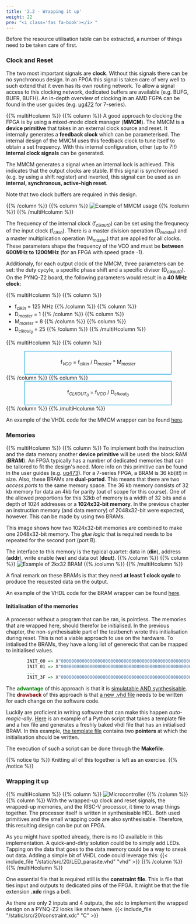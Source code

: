 ```yaml
---
title: '2.2 - Wrapping it up'
weight: 22
pre: "<i class='fas fa-book'></i> "
---
```


Before the resource utilisation table can be extracted, a number of things need to be taken care of first.

### Clock and Reset

The two most important signals are **clock**. Without this signals there can be no synchronous design. In an FPGA this signal is taken care of very well to such extend that it even has its own routing network. To allow a signal access to this clocking network, dedicated buffers are available (e.g. BUFG, BUFR, BUFH). An in-depth overview of clocking in an AMD FGPA can be found in the user guides (e.g. [ug472](https://docs.amd.com/v/u/en-US/ug472_7Series_Clocking) for 7-series).

{{% multiHcolumn %}}
{{% column %}}
A good approach to clocking the FPGA is by using a mixed-mode clock manager (**MMCM**). The MMCM is a **device primitive** that takes in an external clock source and reset. It internally generates a **feedback clock** which can be parameterised. The internal design of the MMCM uses this feedback clock to tune itself to obtain a set frequency. With this internal configuration, other (up to 7!!) **internal clock signals** can be generated.

The MMCM generates a signal when an internal lock is achieved. This indicates that the output clocks are stable. If this signal is synchronised (e.g. by using a shift register) and inverted, this signal can be used as an **internal, synchronous, active-high reset**.

Note that two clock buffers are required in this design.

{{% /column %}}
{{% column %}}
![Example of MMCM usage](/img/20/mmcm.png)
{{% /column %}}
{{% /multiHcolumn %}}

The frequency of the internal clock (f<sub><i>clkout0</i></sub>) can be set using the frequnecy of the input clock (f<sub><i>clkin</i></sub>). There is a master division operation (D<sub><i>master</i></sub>) and a master multiplication operation (M<sub><i>master</i></sub>) that are applied for all clocks. These parameters shape the frequency of the VCO and must be **between 600MHz to 1200MHz** (for an FPGA with speed grade -1).

Additionaly, for each output clock of the MMCM, three parameters can be set: the duty cycyle, a specific phase shift and a specific divisor (D<sub><i>clkout0</i></sub>).
On the PYNQ-Z2 board, the following parameters would result in a **40 MHz clock**:

{{% multiHcolumn %}}
{{% column %}}
* f<sub><i>clkin</i></sub> = 125 MHz
{{% /column %}}
{{% column %}}
* D<sub><i>master</i></sub> = 1
{{% /column %}}
{{% column %}}
* M<sub><i>master</i></sub> = 8
{{% /column %}}
{{% column %}}
* D<sub><i>clkout<sub>0</sub></i></sub> = 25
{{% /column %}}
{{% /multiHcolumn %}}

{{% multiHcolumn %}}
{{% column %}}
<center><div style="border: 2px solid #54bceb; padding: 20px; margin-left: 10%; margin-right: 10%">f<sub><i>VCO</i></sub> = f<sub><i>clkin</i></sub> / D<sub><i>master</i></sub> * M<sub><i>master</i></sub></div></center>
{{% /column %}}
{{% column %}}
<center><div style="border: 2px solid #54bceb; padding: 20px; margin-left: 10%; margin-right: 10%">f<sub><i>CLKOUT<sub>0</sub></i></sub> = f<sub><i>VCO</i></sub> / D<sub><i>clkout<sub>0</sub></i></sub></div> </center>
{{% /column %}}
{{% /multiHcolumn %}}

An example of the VHDL code for the MMCM wrapper can be found <a href="/src/20/clock_and_reset_pynq.vhd" target="_blank">here</a>.

### Memories

{{% multiHcolumn %}}
{{% column %}}
To implement both the instruction and the data memory another **device primitive** will be used: the block RAM (**BRAM**). An FPGA typically has a number of dedicated memories that can be tailored to fit the design's need. More info on this primitive can be found in the user guides (e.g. [ug473](https://docs.amd.com/v/u/en-US/ug473_7Series_Memory_Resources)). For a 7-series FPGA, a BRAM is 36 kb(it!) in size. Also, these BRAMs are **dual-ported**. This means that there are two *access ports* to the same memory space. The 36 kb memory consists of 32 kb memory for data an 4kb for parity (out of scope for this course). One of the allowed proportions for this 32kb of memory is a width of 32 bits and a depth of 1024 addresses or a **1024x32-bit memory**. In the previous chapter an instruction memory (and data memory) of 2048x32-bit were expected, however. This can be made by using two BRAMs.

This image shows how two 1024x32-bit memories are combined to make one 2048x32-bit memory. The *glue logic* that is required needs to be repeated for the second port (port B).

The interface to this memory is the typical quartet: data in (**din**), address (**addr**), write enable (**we**) and data out (**dout**).
{{% /column %}}
{{% column %}}
![Example of 2kx32 BRAM](/img/20/bram.png)
{{% /column %}}
{{% /multiHcolumn %}}

A final remark on these BRAMs is that they need **at least 1 clock cycle** to produce the requested data on the output.

An example of the VHDL code for the BRAM wrapper can be found <a href="/src/20/two_k_bram.vhd" target="_blank">here</a>.

#### Initialisation of the memories

A processor without a program that can be ran, is pointless. The memories that are wrapped here, should therefor be initialised. In the previous chapter, the non-synthesisable part of the testbench wrote this initialisation during reset. This is not a viable approach to use on the hardware. To intialised the BRAMs, they have a long list of generecic that can be mapped to initialised values.

```vhd
        INIT_00 => X"0000000000000000000000000000000000000000000000000000000000000000",
        INIT_01 => X"0000000000000000000000000000000000000000000000000000000000000000",
        ...
        INIT_3F => X"0000000000000000000000000000000000000000000000000000000000000000",
```

The <span style="color:rgb(0, 128, 0); font-weight: bold">advantage</span> of this approach is that it is <u>simulatable AND synthesisable</u>. The <span style="color:rgb(128, 0, 0); font-weight: bold">drawback</span> of this approach is that <u>a new .vhd file</u> needs to be written for each change on the software code.

Luckily are proficient in writing software that can make this happen *auto-magic-ally*. <a href="/src/20/makevhd.py" target="_blank">Here</a> is an example of a Python script that takes a template file and a hex file and generates a freshly baked vhdl file that has an initialised BRAM. In this example, <a href="/src/20/imem_template.vhd" target="_blank">the template file</a> contains two **pointers** at which the initialisation should be written. 

The execution of such a script can be done through the **Makefile**.

<!-- Different types for notices are: info (yellow), tip (green), warning (red), note (blue)-->
{{% notice tip %}}
Knitting all of this together is left as an exercise.
{{% /notice %}}

### Wrapping it up

{{% multiHcolumn %}}
{{% column %}}
![Microcontroller](/img/20/wrapped.png)
{{% /column %}}
{{% column %}}
With the wrapped-up clock and reset signals, the wrapped-up memories, and the RISC-V processor, it time to wrap things together. The processor itself is written in synthesisable HDL. Both used primitives and the small wrapping code are also synthesisable. Therefore, this resulting design can be put on FPGA.

As you might have spotted already, there is no IO available in this implementation. A quick-and-dirty solution could be to simply add LEDs. Tapping on the data that goes to the data memory could be a way to sneak out data. Adding a simple bit of VHDL code could leverage this:
{{< include_file "/static/src/20/LED_parasite.vhd" "vhd" >}}
{{% /column %}}
{{% /multiHcolumn %}}

One essential file that is required still is the **constraint file**. This is file that ties input and outputs to dedicated pins of the FPGA. It might be that the file extension **.xdc** rings a bell.

As there are only 2 inputs and 4 outputs, the xdc to implement the wrapped design on a PYNQ-Z2 looks like shown here.
{{< include_file "/static/src/20/constraint.xdc" "C" >}}
